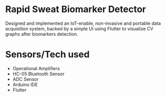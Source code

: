 # Rapid Sweat Biomarker Detector

Designed and implemented an IoT-enable, non-invasive and portable data acquisition system, backed by a simple UI using Flutter to visualize CV graphs after biomarkers detection. 

# Sensors/Tech used
<ul>
  <li> Operational Amplifiers </li>
  <li> HC-05 Bluetooth Sensor </li>
  <li> ADC Sensor </li>
  <li> Arduino IDE </li>
  <li> Flutter </li>
</ul>
